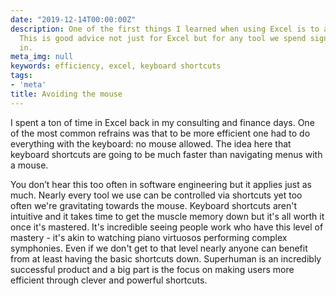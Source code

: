```yaml
---
date: "2019-12-14T00:00:00Z"
description: One of the first things I learned when using Excel is to avoid the mouse.
  This is good advice not just for Excel but for any tool we spend significant time
  in.
meta_img: null
keywords: efficiency, excel, keyboard shortcuts
tags:
- 'meta'
title: Avoiding the mouse
---
```


I spent a ton of time in Excel back in my consulting and finance days. One of the most common refrains was that to be more efficient one had to do everything with the keyboard: no mouse allowed. The idea here that keyboard shortcuts are going to be much faster than navigating menus with a mouse.

You don’t hear this too often in software engineering but it applies just as much. Nearly every tool we use can be controlled via shortcuts yet too often we're gravitating towards the mouse. Keyboard shortcuts aren't intuitive and it takes time to get the muscle memory down but it's all worth it once it's mastered. It's incredible seeing people work who have this level of mastery - it's akin to watching piano virtuosos performing complex symphonies. Even if we don't get to that level nearly anyone can benefit from at least having the basic shortcuts down. Superhuman is an incredibly successful product and a big part is the focus on making users more efficient through clever and powerful shortcuts.
